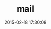 ---
layout: post
title:  "mail"
repo:   "mikel/mail"
date:   2015-02-18 17:30:08
gemurl: https://github.com/mikel/mail
---